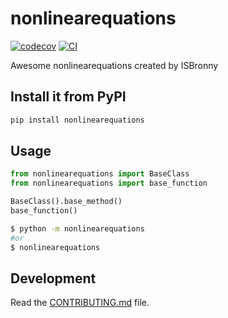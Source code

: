 # nonlinearequations

[![codecov](https://codecov.io/gh/ISBronny/NonlinearEquations/branch/main/graph/badge.svg?token=NonlinearEquations_token_here)](https://codecov.io/gh/ISBronny/NonlinearEquations)
[![CI](https://github.com/ISBronny/NonlinearEquations/actions/workflows/main.yml/badge.svg)](https://github.com/ISBronny/NonlinearEquations/actions/workflows/main.yml)

Awesome nonlinearequations created by ISBronny

## Install it from PyPI

```bash
pip install nonlinearequations
```

## Usage

```py
from nonlinearequations import BaseClass
from nonlinearequations import base_function

BaseClass().base_method()
base_function()
```

```bash
$ python -m nonlinearequations
#or
$ nonlinearequations
```

## Development

Read the [CONTRIBUTING.md](CONTRIBUTING.md) file.
